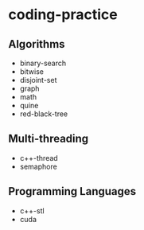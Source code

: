 # coding-practice

## Algorithms
* binary-search
* bitwise
* disjoint-set
* graph
* math
* quine
* red-black-tree

## Multi-threading
* c++-thread
* semaphore

## Programming Languages
* c++-stl
* cuda
